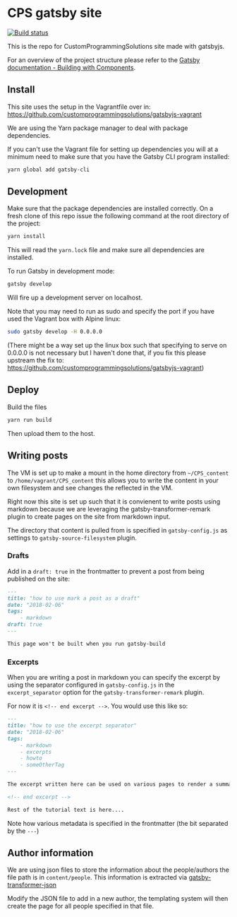 # CPS gatsby site

[![Build status](https://api.travis-ci.org/customprogrammingsolutions/CPS_gatsby.svg?branch=master)](https://travis-ci.org/customprogrammingsolutions/CPS_gatsby)

This is the repo for CustomProgrammingSolutions site made with gatsbyjs.

For an overview of the project structure please refer to the [Gatsby documentation - Building with Components](https://www.gatsbyjs.org/docs/building-with-components/).

## Install

This site uses the setup in the Vagrantfile over in:
https://github.com/customprogrammingsolutions/gatsbyjs-vagrant

We are using the Yarn package manager to deal with package dependencies.

If you can't use the Vagrant file for setting up dependencies you will
at a minimum need to make sure that you have the Gatsby CLI program installed:

```sh
yarn global add gatsby-cli
```

## Development

Make sure that the package dependencies are installed correctly.
On a fresh clone of this repo issue the following command at the
root directory of the project:

```sh
yarn install
```

This will read the `yarn.lock` file and make sure all dependencies are installed.

To run Gatsby in development mode:

```sh
gatsby develop
```

Will fire up a development server on localhost.

Note that you may need to run as sudo and specify the port if you have used the Vagrant box with Alpine linux:

```sh
sudo gatsby develop -H 0.0.0.0
```

(There might be a way set up the linux box such that specifying to serve on 0.0.0.0
is not necessary but I haven't done that, if you fix this please upstream the fix to:
https://github.com/customprogrammingsolutions/gatsbyjs-vagrant)

## Deploy

Build the files

```sh
yarn run build
```

Then upload them to the host.

## Writing posts

The VM is set up to make a mount in the home directory from `~/CPS_content` to `/home/vagrant/CPS_content` this allows you to write the content in your own filesystem and see changes the reflected in the VM.

Right now this site is set up such that it is convienent to write posts using markdown because we are leveraging the gatsby-transformer-remark plugin to create pages on the site from markdown input.

The directory that content is pulled from is specified in `gatsby-config.js` as settings to `gatsby-source-filesystem` plugin.

### Drafts

Add in a `draft: true` in the frontmatter to prevent a post from being published on the site:

```markdown
---
title: "how to use mark a post as a draft"
date: "2018-02-06"
tags:
    - markdown
draft: true
---

This page won't be built when you run gatsby-build
```

### Excerpts

When you are writing a post in markdown you can specify the excerpt by using the separator configured in `gatsby-config.js` in the `excerpt_separator` option for the `gatsby-transformer-remark` plugin.

For now it is `<!-- end excerpt -->`. 
You would use this like so:

```markdown
---
title: "how to use the excerpt separator"
date: "2018-02-06"
tags:
    - markdown
    - excerpts
    - howto
    - someOtherTag
---

The excerpt written here can be used on various pages to render a summary, don't make it too long though as that might break formatting on some listing pages in the site!

<!-- end excerpt -->

Rest of the tutorial text is here....
```

Note how various metadata is specified in the frontmatter (the bit separated by the `---`)

## Author information

We are using json files to store the information about the people/authors the file path is in `content/people`.
This information is extracted via [gatsby-transformer-json](https://github.com/gatsbyjs/gatsby/tree/master/packages/gatsby-transformer-json)

Modify the JSON file to add in a new author, the templating system will then create the page for all people specified in that file.

